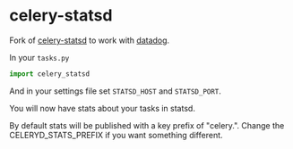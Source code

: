 celery-statsd
=============
Fork of [celery-statsd](https://github.com/ssaw/celery-statsd) to work with [datadog](https://www.datadoghq.com/).


In your `tasks.py`

```python
import celery_statsd
```

And in your settings file set `STATSD_HOST` and `STATSD_PORT`.

You will now have stats about your tasks in statsd.

By default stats will be published with a key prefix of "celery.". Change the CELERYD_STATS_PREFIX
if you want something different.
